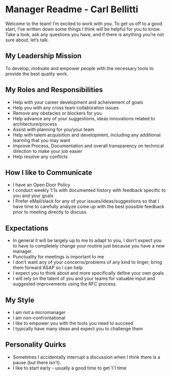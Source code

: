 # Manager Readme - Carl Bellitti

Welcome to the team! I’m excited to work with you. To get us off to a good start, I’ve written down some things I think will be helpful for you to know. Take a look, ask any questions you have, and if there is anything you’re not sure about, let’s talk.

## My Leadership Mission
To develop, motivate and empower people with the necessary tools to provide the best quality work.

## My Roles and Responsibilities
 - Help with your career development and acheivement of goals
 - Help you with any cross team collaboration issues
 - Remove any obstacles or blockers for you
 - Help advance any of your suggestions, ideas innovations related to architecture/process
 - Assist with planning for you/your team
 - Help with talent acquisition and development, including any additional learning that you may want
 - Improve Process, Documentation and overall transparency on technical direction to make your job easier
 - Help resolve any conflicts
 
## How I like to Communicate
 - I have an Open Door Policy
 - I conduct weekly 1:1s with documented history with feedback specific to you and your goals
 - I Prefer eMail/slack for any of your issues/ideas/suggestions so that I have time to carefully analyze come up with the best possible feedback prior to meeting directly to discuss

## Expectations
 - In general it will be largely up to me to adapt to you, I don't expect you to have to completely change your routine just because you have a new manager.
 - Punctuality for meetings is important to me
 - I don't want any of your concerns/problems of any kind to linger, bring them forward ASAP so I can help
 - I expect you to think about and more specifically define your own goals
 - I will rely on the talent of you and your teams for valuable input and suggested improvements using the RFC process.

## My Style
 - I am not a micromanager
 - I am non-confrontational
 - I like to empower you with the tools you need to succeed
 - I typically have many ideas and expect you to challenge them

## Personality Quirks
 - Sometimes I accidentally interrupt a discussion when I think there is a pause (but there isn't).
 - I like to start early - usually a good time to get 1:1 time
